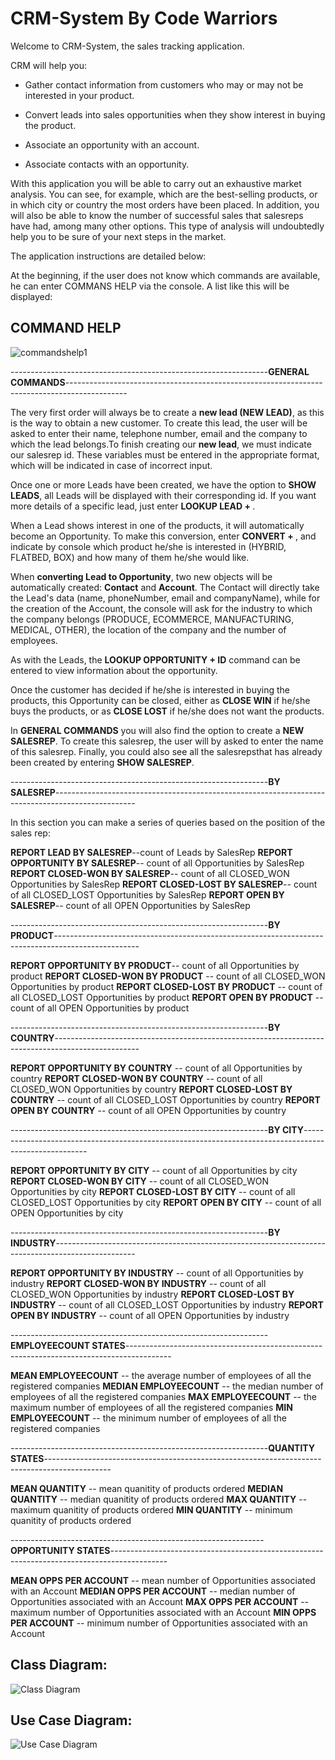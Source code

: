# CRM-System By Code Warriors

Welcome to CRM-System, the sales tracking application.


CRM will help you:

- Gather contact information from customers who may or may not be interested in your product.

- Convert leads into sales opportunities when they show interest in buying the product.

- Associate an opportunity with an account.

- Associate contacts with an opportunity.

With this application you will be able to carry out an exhaustive market analysis. You can see, for example, which are the best-selling products, or in which city or country the most orders have been placed. In addition, you will also be able to know the number of successful sales that salesreps have had, among many other options. This type of analysis will undoubtedly help you to be sure of your next steps in the market.

The application instructions are detailed below:

At the beginning, if the user does not know which commands are available, he can enter COMMANS HELP via the console. A list like this will be displayed:

## COMMAND HELP
![commandshelp1](doc/commandshelp1.png)


----------------------------------------------------------------**GENERAL COMMANDS**---------------------------------------------------------------------------------------------


The very first order will always be to create a **new lead (NEW LEAD)**, as this is the way to obtain a new customer. To create this lead, the user will be asked to enter their name, telephone number, email and the company to which the lead belongs.To finish creating our  **new lead**, we must indicate our salesrep id. These variables must be entered in the appropriate format, which will be indicated in case of incorrect input.

Once one or more Leads have been created, we have the option to **SHOW LEADS**, all Leads will be displayed with their corresponding id. If you want more details of a specific lead, just enter **LOOKUP LEAD + <Lead ID>**.

When a Lead shows interest in one of the products, it will automatically become an Opportunity. To make this conversion, enter **CONVERT + <Lead ID>**, and indicate by console which product he/she is interested in (HYBRID, FLATBED, BOX) and how many of them he/she would like.

When **converting Lead to Opportunity**, two new objects will be automatically created: **Contact** and **Account**. The Contact will directly take the Lead's data (name, phoneNumber, email and companyName), while for the creation of the Account, the console will ask for the industry to which the company belongs (PRODUCE, ECOMMERCE, MANUFACTURING, MEDICAL, OTHER), the location of the company and the number of employees.

As with the Leads, the **LOOKUP OPPORTUNITY + ID** command can be entered to view information about the opportunity.

Once the customer has decided if he/she is interested in buying the products, this Opportunity can be closed, either as **CLOSE WIN** if he/she buys the products, or as **CLOSE LOST** if he/she does not want the products. 

In **GENERAL COMMANDS** you will also find the option to create a **NEW SALESREP**. To create this salesrep, the user will by asked to enter the name of this salesrep. Finally, you could also see all the salesrepsthat has already been created by entering **SHOW SALESREP**. 


----------------------------------------------------------------**BY SALESREP**--------------------------------------------------------------------------------------------------


In this section you can make a series of queries based on the position of the sales rep: 

**REPORT LEAD BY SALESREP**--count of Leads by SalesRep
**REPORT OPPORTUNITY BY SALESREP**-- count of all Opportunities by SalesRep
**REPORT CLOSED-WON BY SALESREP**-- count of all CLOSED_WON Opportunities by SalesRep
**REPORT CLOSED-LOST BY SALESREP**-- count of all CLOSED_LOST Opportunities by SalesRep
**REPORT OPEN BY SALESREP**-- count of all OPEN Opportunities by SalesRep


----------------------------------------------------------------**BY PRODUCT**---------------------------------------------------------------------------------------------------


**REPORT OPPORTUNITY BY PRODUCT**-- count of all Opportunities by product
**REPORT CLOSED-WON BY PRODUCT** -- count of all CLOSED_WON Opportunities by product
**REPORT CLOSED-LOST BY PRODUCT** -- count of all CLOSED_LOST Opportunities by product
**REPORT OPEN BY PRODUCT** -- count of all OPEN Opportunities by product


----------------------------------------------------------------**BY COUNTRY**---------------------------------------------------------------------------------------------------

**REPORT OPPORTUNITY BY COUNTRY** -- count of all Opportunities by country
**REPORT CLOSED-WON BY COUNTRY** -- count of all CLOSED_WON Opportunities by country
**REPORT CLOSED-LOST BY COUNTRY** -- count of all CLOSED_LOST Opportunities by country
**REPORT OPEN BY COUNTRY** -- count of all OPEN Opportunities by country


----------------------------------------------------------------**BY CITY**------------------------------------------------------------------------------------------------------

**REPORT OPPORTUNITY BY CITY** -- count of all Opportunities by city
**REPORT CLOSED-WON BY CITY** -- count of all CLOSED_WON Opportunities by city
**REPORT CLOSED-LOST BY CITY** -- count of all CLOSED_LOST Opportunities by city
**REPORT OPEN BY CITY** -- count of all OPEN Opportunities by city


----------------------------------------------------------------**BY INDUSTRY**--------------------------------------------------------------------------------------------------

**REPORT OPPORTUNITY BY INDUSTRY** -- count of all Opportunities by industry
**REPORT CLOSED-WON BY INDUSTRY** -- count of all CLOSED_WON Opportunities by industry
**REPORT CLOSED-LOST BY INDUSTRY** -- count of all CLOSED_LOST Opportunities by industry
**REPORT OPEN BY INDUSTRY** -- count of all OPEN Opportunities by industry


----------------------------------------------------------------**EMPLOYEECOUNT STATES**-----------------------------------------------------------------------------------------

**MEAN EMPLOYEECOUNT** -- the average number of employees of all the registered companies 
**MEDIAN EMPLOYEECOUNT** -- the median number of employees of all the registered companies
**MAX EMPLOYEECOUNT** -- the maximum number of employees of all the registered companies
**MIN EMPLOYEECOUNT** -- the minimum number of employees of all the registered companies

----------------------------------------------------------------**QUANTITY STATES**----------------------------------------------------------------------------------------------

**MEAN QUANTITY** -- mean quanitity of products ordered 
**MEDIAN QUANTITY** -- median quanitity of products ordered
**MAX QUANTITY** -- maximum quanitity of products ordered
**MIN QUANTITY** -- minimum quanitity of products ordered

---------------------------------------------------------------**OPPORTUNITY STATES**--------------------------------------------------------------------------------------------

**MEAN OPPS PER ACCOUNT** -- mean number of Opportunities associated with an Account
**MEDIAN OPPS PER ACCOUNT** -- median number of Opportunities associated with an Account
**MAX OPPS PER ACCOUNT** -- maximum number of Opportunities associated with an Account
**MIN OPPS PER ACCOUNT** -- minimum number of Opportunities associated with an Account


## Class Diagram:
![Class Diagram](doc/diagrams/ClassDiagram.jpg)

## Use Case Diagram:
![Use Case Diagram](doc/diagrams/UseCaseDiagrams.jpg)
